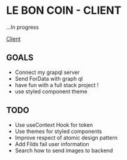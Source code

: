 # LE BON COIN - CLIENT

...In progress

[Client](https://festive-benz-ddc598.netlify.app)

## GOALS

- Connect my grapql server
- Send ForData with graph ql
- have fun with a full stack project !
- use styled component theme

## TODO

- Use useContext Hook for token
- Use themes for styled components
- Improve respect of atomic design pattern
- Add Filds fail user information
- Search how to send images to backend
